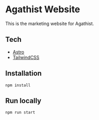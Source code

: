 # Agathist Website

This is the marketing website for Agathist.

## Tech

- [Astro](https://docs.astro.build)
- [TailwindCSS](https://tailwindcss.com/docs)

## Installation

```
npm install
```

## Run locally

```
npm run start
```
